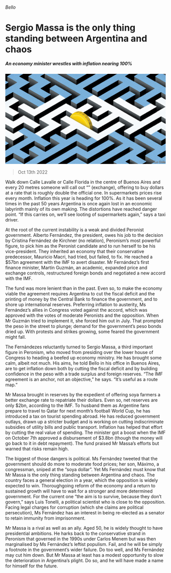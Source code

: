 ###### Bello

# Sergio Massa is the only thing standing between Argentina and chaos 

##### An economy minister wrestles with inflation nearing 100% 

![image](images/20221015_AMD001.jpg) 

> Oct 13th 2022 

Walk down Calle Lavalle or Calle Florida in the centre of Buenos Aires and every 20 metres someone will call out “” (exchange), offering to buy dollars at a rate that is roughly double the official one. In supermarkets prices rise every month. Inflation this year is heading for 100%. As it has been several times in the past 50 years Argentina is once again lost in an economic labyrinth mainly of its own making. The distortions have reached danger point. “If this carries on, we’ll see looting of supermarkets again,” says a taxi driver.

At the root of the current instability is a weak and divided Peronist government. Alberto Fernández, the president, owes his job to the decision by Cristina Fernández de Kirchner (no relation), Peronism’s most powerful figure, to pick him as the Peronist candidate and to run herself to be his vice-president. They inherited an economy that their conservative predecessor, Mauricio Macri, had tried, but failed, to fix. He reached a $57bn agreement with the IMF to avert disaster. Mr Fernández’s first finance minister, Martín Guzmán, an academic, expanded price and exchange controls, restructured foreign bonds and negotiated a new accord with the IMF. 

The fund was more lenient than in the past. Even so, to make the economy viable the agreement requires Argentina to cut the fiscal deficit and the printing of money by the Central Bank to finance the government, and to shore up international reserves. Preferring inflation to austerity, Ms Fernández’s allies in Congress voted against the accord, which was approved with the votes of moderate Peronists and the opposition. When Mr Guzmán tried to implement it, she forced him out in July. That prompted the peso in the street to plunge; demand for the government’s peso bonds dried up. With protests and strikes growing, some feared the government might fall.

The Fernándezes reluctantly turned to Sergio Massa, a third important figure in Peronism, who moved from presiding over the lower house of Congress to heading a beefed up economy ministry. He has brought some calm, albeit not much. His aims, he told Bello in his office in Buenos Aires, are to get inflation down both by cutting the fiscal deficit and by building confidence in the peso with a trade surplus and foreign reserves. “The IMF agreement is an anchor, not an objective,” he says. “It’s useful as a route map.”

Mr Massa brought in reserves by the expedient of offering soya farmers a better exchange rate to repatriate their dollars. Even so, net reserves are only $2bn, according to the IMF. To husband them as Argentine fans prepare to travel to Qatar for next month’s football World Cup, he has introduced a tax on tourist spending abroad. He has reduced government outlays, drawn up a stricter budget and is working on cutting indiscriminate subsidies of utility bills and public transport. Inflation has helped that effort by cutting the real value of spending. The minister got a boost when the IMF on October 7th approved a disbursement of $3.8bn (though the money will go back to it in debt repayment). The fund praised Mr Massa’s efforts but warned that risks remain high. 

The biggest of those dangers is political. Ms Fernández tweeted that the government should do more to moderate food prices; her son, Máximo, a congressman, sniped at the “soya dollar”. Yet Ms Fernández must know that Mr Massa is the only thing standing between Argentina and chaos. The country faces a general election in a year, which the opposition is widely expected to win. Thoroughgoing reform of the economy and a return to sustained growth will have to wait for a stronger and more determined government. For the current one “the aim is to survive, because they don’t govern,” says Luis Tonelli, a political scientist who is close to the opposition. Facing legal charges for corruption (which she claims are political persecution), Ms Fernández has an interest in being re-elected as a senator to retain immunity from imprisonment.

Mr Massa is a rival as well as an ally. Aged 50, he is widely thought to have presidential ambitions. He harks back to the conservative strand in Peronism that governed in the 1990s under Carlos Menem but was then marginalised by Ms Fernández’s leftist populism. Fail, and he will be simply a footnote in the government’s wider failure. Do too well, and Ms Fernández may cut him down. But Mr Massa at least has a modest opportunity to slow the deterioration in Argentina’s plight. Do so, and he will have made a name for himself for the future. 





